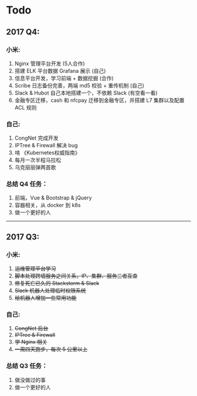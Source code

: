 # Todo

## 2017 Q4:

### 小米:

1. Nginx 管理平台开发 (5人合作)
2. 搭建 ELK 平台数据 Grafana 展示 (自己)
3. 信息平台开发，学习前端 + 数据挖掘 (合作)
4. Scribe 日志备份完善，两端 md5 校验 + 重传机制 (自己)
5. Slack & Hubot 自己本地搭建一个，不依赖 Slack (有空看一看)
6. 金融专区迁移，cash 和 nfcpay 迁移到金融专区，并搭建 L7 集群以及配置 ACL 规则

### 自己:  

1. CongNet 完成开发  
2. IPTree & Firewall 解决 bug  
3. 啃 《Kubernetes权威指南》  
4. 每月一次半程马拉松  
5. 乌克丽丽弹两首歌  

### 总结 Q4 任务：

1. 前端，Vue & Bootstrap & jQuery   
2. 容器相关，从 docker 到 k8s  
3. 做一个更好的人  

______

## 2017 Q3:

### 小米:

1. ~~运维管理平台学习~~
2. ~~脚本处理跨墙服务之间关系，IP、集群、服务三者互查~~
3. ~~修复死亡已久的 Stackstorm & Slack~~
4. ~~Slack 机器人处理临时权限系统~~
5. ~~给机器人增加一些常用功能~~

### 自己:  

1. ~~CongNet 后台~~  
2. ~~IPTree & Firewall~~  
3. ~~学 Nginx 相关~~  
4. ~~一周四天跑步，每次 5 公里以上~~  

### 总结 Q3 任务：

1. 做没做过的事   
2. 做一个更好的人  

